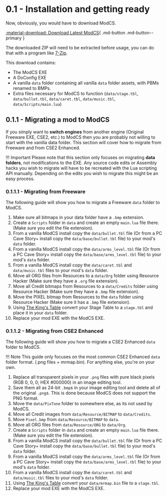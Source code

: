 # 0.1 - Installation and getting ready

Now, obviously, you would have to download ModCS.

[:material-download: Download Latest ModCS](/assets/releases/modcs0210.zip){ .md-button .md-button--primary }

The downloaded ZIP will need to be extracted before usage, you can do that with a program like [7-Zip](https://www.7-zip.org).

This download contains:

- The ModCS EXE
- A DoConfig EXE
- A vanilla `data` folder containing all vanilla `data` folder assets, with PBMs renamed to BMPs.
- Extra files necessary for ModCS to function (`data/stage.tbl`, `data/bullet.tbl`, `data/caret.tbl`, `data/music.tbl`, `data/Scripts/main.lua`)

## 0.1.1 - Migrating a mod to ModCS

If you simply want to **switch engines** from another engine (Original Freeware EXE, CSE2, etc.) to ModCS then you are probably not willing to start with the vanilla data folder. This section will cover how to migrate from Freeware and from CSE2 Enhanced.

!!! Important
	Please note that this section only focuses on migrating **data folders**, not modifications to the EXE. Any source code edits or Assembly hacks you wish to migrate will have to be recreated with the Lua scripting API manually. Depending on the edits you wish to migrate this might be an easy process.

### 0.1.1.1 - Migrating from Freeware

The following guide will show you how to migrate a Freeware `data` folder to ModCS.

1. Make sure all bitmaps in your data folder have a `.bmp` extension.
2. Create a `Scripts` folder in `data` and create an empty `main.lua` file there. (Make sure you edit the file extension).
3. From a vanilla ModCS install copy the `data/bullet.tbl` file (Or from a PC Cave Story+ install copy the `data/base/bullet.tbl` file) to your mod's `data` folder.
4. From a vanilla ModCS install copy the `data/arms_level.tbl` file (Or from a PC Cave Story+ install copy the `data/base/arms_level.tbl` file) to your mod's `data` folder.
5. From a vanilla ModCS install copy the `data/caret.tbl` and `data/music.tbl` files to your mod's `data` folder.
6. Move all ORG files from Resources to a `data/Org` folder using Resource Hacker (Make sure they have a `.org` file extension).
7. Move all Credit bitmaps from Resources to a `data/Credits` folder using Resource Hacker (Make sure they have a `.bmp` file extension).
8. Move the PIXEL bitmap from Resources to the `data` folder using Resource Hacker (Make sure it has a `.bmp` file extension).
9. Using [The King's Table](/guide/intro/editors/#022-the-kings-table) convert your Stage Table to a `stage.tbl` and place it in your `data` folder. 
10. Replace your mod EXE with the ModCS EXE.

### 0.1.1.2 - Migrating from CSE2 Enhanced

The following guide will show you how to migrate a CSE2 Enhanced `data` folder to ModCS.

!!! Note
	This guide only focuses on the most common CSE2 Enhanced `data` folder format. (.png files + mrmap.bin). For anything else, you're on your own.

1. Replace all transparent pixels in your `.png` files with pure black pixels (RGB 0, 0, 0; HEX #000000) in an image editing tool.
2. Save them all as 24-bit `.bmp`s in your image editing tool and delete all of the original `.png`s. This is done because ModCS does not support the PNG format. 
3. Move the `data/PixTone` folder to somewhere else, as its not used by ModCS.
4. Move all Credit images from `data/Resource/BITMAP` to `data/Credits`.
5. Move `Pixel.bmp` from `data/Resource/BITMAP` to `data`.
6. Move all ORG files from `data/Resource/ORG` to `data/Org`.
7. Create a `Scripts` folder in `data` and create an empty `main.lua` file there. (Make sure you edit the file extension).
8. From a vanilla ModCS install copy the `data/bullet.tbl` file (Or from a PC Cave Story+ install copy the `data/base/bullet.tbl` file) to your mod's `data` folder.
9. From a vanilla ModCS install copy the `data/arms_level.tbl` file (Or from a PC Cave Story+ install copy the `data/base/arms_level.tbl` file) to your mod's `data` folder.
10. From a vanilla ModCS install copy the `data/caret.tbl` and `data/music.tbl` files to your mod's `data` folder.
11. Using [The King's Table](/guide/intro/editors/#022-the-kings-table) convert your `data/mrmap.bin` file to a `stage.tbl`. 
12. Replace your mod EXE with the ModCS EXE.
